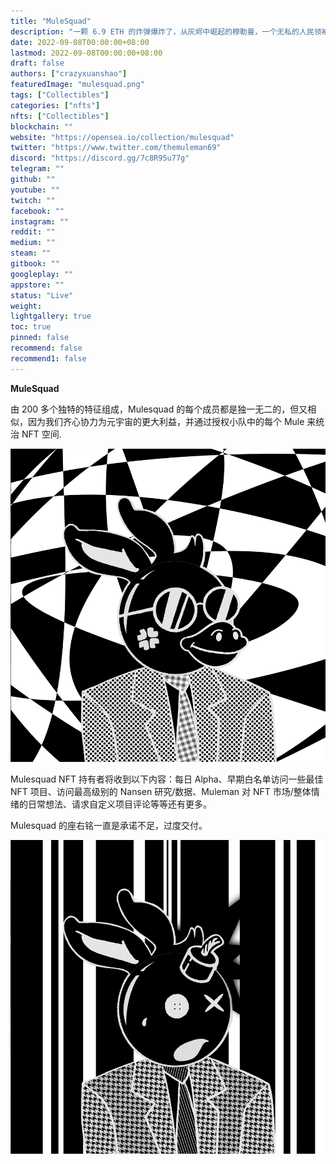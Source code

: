 ```yaml
---
title: "MuleSquad"
description: "一颗 6.9 ETH 的炸弹爆炸了，从灰烬中崛起的穆勒曼，一个无私的人民领袖。当骡人进入房间时，能量会传染，很快，一个完整的动作就形成了，这就是骡子小队。"
date: 2022-09-08T00:00:00+08:00
lastmod: 2022-09-08T00:00:00+08:00
draft: false
authors: ["crazyxuanshao"]
featuredImage: "mulesquad.png"
tags: ["Collectibles"]
categories: ["nfts"]
nfts: ["Collectibles"]
blockchain: ""
website: "https://opensea.io/collection/mulesquad"
twitter: "https://www.twitter.com/themuleman69"
discord: "https://discord.gg/7c8R95u77g"
telegram: ""
github: ""
youtube: ""
twitch: ""
facebook: ""
instagram: ""
reddit: ""
medium: ""
steam: ""
gitbook: ""
googleplay: ""
appstore: ""
status: "Live"
weight: 
lightgallery: true
toc: true
pinned: false
recommend: false
recommend1: false
---
```

**MuleSquad**

由 200 多个独特的特征组成，Mulesquad 的每个成员都是独一无二的，但又相似，因为我们齐心协力为元宇宙的更大利益，并通过授权小队中的每个 Mule 来统治 NFT 空间.

![dwdwd](dwdwd.png)

Mulesquad NFT 持有者将收到以下内容：每日 Alpha、早期白名单访问一些最佳 NFT 项目、访问最高级别的 Nansen 研究/数据、Muleman 对 NFT 市场/整体情绪的日常想法、请求自定义项目评论等等还有更多。

Mulesquad 的座右铭一直是承诺不足，过度交付。

![dadad](dadad.png)